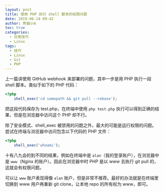 ```yaml
---
layout: post
title: 使用 PHP 执行 shell 脚本的权限问题
date: 2019-06-14 09:42
author: 熊猫小A
toc: true
categories: 
  - 日常技巧
  - Linux
tags:
  - 技巧
  - Linux
  - Git
  - PHP
---
```


上一篇讲使用 GitHub webhook 来部署的问题，其中一步是用 PHP 执行一段 shell 脚本。类似于如下的 PHP 代码：

```php
<?php
    shell_exec('cd somepath && git pull --rebase');
```

把这段代码保存为 test.php，在终端中使用 `php test.php` 执行可以得到正确的结果，但是在浏览器中访问这个 PHP 却不行。

除了安全模式、shell_exec 被禁用的问题之外，最大的可能是运行权限的问题。尝试在终端与浏览器中访问包含以下代码的 PHP 文件：

```php
<?php
    shell_exec('whoami');
```

十有八九会的到不同的结果，例如在终端中是 `alan`（我的登录账户），在浏览器中是 `www`（Nginx 的账户）。因此在浏览器中时 PHP 是以 www 去执行 git pull 的，这就会有权限问题。

可以让 `www` 账户表现得像 `alan` 账户，但是非常不推荐。最好的办法就是在终端里切换到 www 用户再重新 git clone，让本地 repo 的所有权为 www，即可。